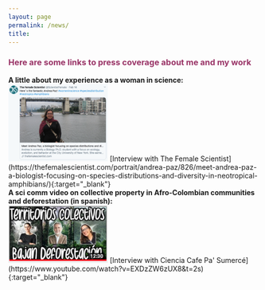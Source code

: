 ```yaml
---
layout: page
permalink: /news/
title:  
---
```


<h3><span style="color: #993366;">Here are some links to press coverage about me and my work</span></h3>
<div>
 <strong>A little about my experience as a woman in science:</strong>
 </div>
 <img src="/images/Screen Shot 2020-04-06 at 12.13.39 PM.png" width="200">  
[Interview with The Female Scientist](https://thefemalescientist.com/portrait/andrea-paz/826/meet-andrea-paz-a-biologist-focusing-on-species-distributions-and-diversity-in-neotropical-amphibians/){:target="_blank"}

<div>
<strong>A sci comm video  on collective property in Afro-Colombian communities and deforestation (in spanish):</strong>
</div>
<img src="/images/CienciaCafe.jpg" width="200">     
[Interview with Ciencia Cafe Pa' Sumercé](https://www.youtube.com/watch?v=EXDzZW6zUX8&t=2s){:target="_blank"}


